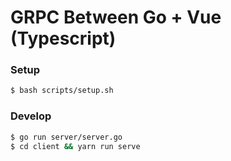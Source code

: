 # GRPC Between Go + Vue (Typescript)

### Setup
````bash
$ bash scripts/setup.sh
````

### Develop
````bash
$ go run server/server.go
$ cd client && yarn run serve
````